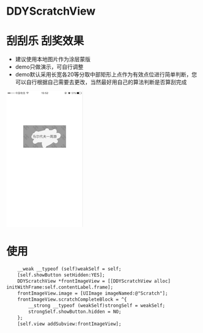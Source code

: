 # DDYScratchView

# 刮刮乐 刮奖效果

* 建议使用本地图片作为涂层蒙版
* demo只做演示，可自行调整
* demo默认采用长宽各20等分取中部矩形上点作为有效点位进行简单判断，您可以自行根据自己需要去更改，当然最好用自己的算法判断是否算刮完成

![DDYScratchView.png](https://github.com/starainDou/DDYScratchView/blob/master/DDYScratchView.png)


# 使用

```
    __weak __typeof (self)weakSelf = self;
    [self.showButton setHidden:YES];
    DDYScratchView *frontImageView = [[DDYScratchView alloc] initWithFrame:self.contentLabel.frame];
    frontImageView.image = [UIImage imageNamed:@"Scratch"];
    frontImageView.scratchCompleteBlock = ^{
        __strong __typeof (weakSelf)strongSelf = weakSelf;
        strongSelf.showButton.hidden = NO;
    };
    [self.view addSubview:frontImageView];
```    

